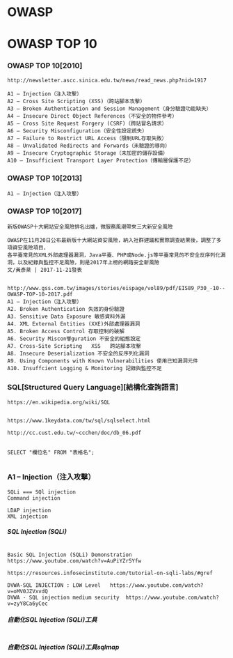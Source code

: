 # OWASP

# OWASP TOP 10

### OWASP TOP 10[2010]
```
http://newsletter.ascc.sinica.edu.tw/news/read_news.php?nid=1917

A1 – Injection（注入攻擊） 
A2 – Cross Site Scripting (XSS)（跨站腳本攻擊） 
A3 – Broken Authentication and Session Management（身分驗證功能缺失） 
A4 – Insecure Direct Object References（不安全的物件參考） 
A5 – Cross Site Request Forgery (CSRF)（跨站冒名請求） 
A6 – Security Misconfiguration（安全性設定疏失） 
A7 – Failure to Restrict URL Access（限制URL存取失敗） 
A8 – Unvalidated Redirects and Forwards（未驗證的導向） 
A9 – Insecure Cryptographic Storage（未加密的儲存設備）  
A10 – Insufficient Transport Layer Protection（傳輸層保護不足） 
```
### OWASP TOP 10[2013]
```
A1 – Injection（注入攻擊）

```
### OWASP TOP 10[2017]
```
新版OWASP十大網站安全風險排名出爐，微服務風潮帶來三大新安全風險

OWASP在11月20日公布最新版十大網站資安風險，納入社群建議和實際調查結果後，調整了多項資安風險項目，
各平臺常見的XML外部處理器漏洞，Java平臺、PHP或Node.js等平臺常見的不安全反序列化漏洞，以及紀錄與監控不足風險，則是2017年上榜的網路安全新風險    
文/黃彥棻 | 2017-11-21發表


http://www.gss.com.tw/images/stories/eispage/vol89/pdf/EIS89_P30_-10--OWASP-TOP-10-2017.pdf
A1 – Injection（注入攻擊）
A2. Broken Authentication 失效的身份驗證 
A3. Sensitive Data Exposure 敏感資料外漏
A4. XML External Entities (XXE)外部處理器漏洞
A5. Broken Access Control 存取控制的破解
A6. Security Miscon뼿guration 不安全的組態設定
A7. Cross-Site Scripting   XSS   跨站腳本攻擊
A8. Insecure Deserialization 不安全的反序列化漏洞
A9. Using Components with Known Vulnerabilities 使用已知漏洞元件
A10. Insuffcient Logging & Monitoring 記錄與監控不足
```

### SQL[Structured Query Language][結構化查詢語言]

```
https://en.wikipedia.org/wiki/SQL


https://www.1keydata.com/tw/sql/sqlselect.html

http://cc.cust.edu.tw/~ccchen/doc/db_06.pdf


SELECT "欄位名" FROM "表格名";


```
### A1 – Injection（注入攻擊）

```
SQLi === SQl injection
Command injection

LDAP injection
XML injection
```
##### SQL Injection (SQLi)
```

Basic SQL Injection (SQLi) Demonstration
https://www.youtube.com/watch?v=AuPiYZr5Yfw

https://resources.infosecinstitute.com/tutorial-on-sqli-labs/#gref
```

```
DVWA-SQL INJECTION : LOW Level   https://www.youtube.com/watch?v=oMV0JZVxvdQ
DVWA - SQL injection medium security  https://www.youtube.com/watch?v=zyY8Ca6yCec
```

##### 自動化SQL Injection (SQLi)工具
```

```

##### 自動化SQL Injection (SQLi)工具sqlmap
```

```
